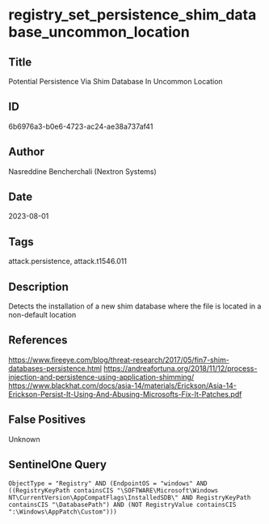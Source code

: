 # registry_set_persistence_shim_database_uncommon_location

## Title
Potential Persistence Via Shim Database In Uncommon Location

## ID
6b6976a3-b0e6-4723-ac24-ae38a737af41

## Author
Nasreddine Bencherchali (Nextron Systems)

## Date
2023-08-01

## Tags
attack.persistence, attack.t1546.011

## Description
Detects the installation of a new shim database where the file is located in a non-default location

## References
https://www.fireeye.com/blog/threat-research/2017/05/fin7-shim-databases-persistence.html
https://andreafortuna.org/2018/11/12/process-injection-and-persistence-using-application-shimming/
https://www.blackhat.com/docs/asia-14/materials/Erickson/Asia-14-Erickson-Persist-It-Using-And-Abusing-Microsofts-Fix-It-Patches.pdf

## False Positives
Unknown

## SentinelOne Query
```
ObjectType = "Registry" AND (EndpointOS = "windows" AND ((RegistryKeyPath containsCIS "\SOFTWARE\Microsoft\Windows NT\CurrentVersion\AppCompatFlags\InstalledSDB\" AND RegistryKeyPath containsCIS "\DatabasePath") AND (NOT RegistryValue containsCIS ":\Windows\AppPatch\Custom")))

```